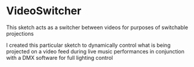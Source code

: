 # VideoSwitcher
This sketch acts as a switcher between videos for purposes of switchable projections

I created this particular sketch to dynamically control what is being projected on a video feed during live music performances  in conjunction with a DMX software for full lighting control

